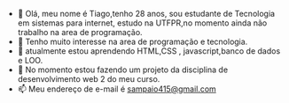 - 👋 Olá, meu nome é Tiago,tenho 28 anos, sou estudante de Tecnologia em sistemas para internet, estudo na UTFPR,no momento ainda não trabalho na area de programação.
- 👀 Tenho muito interesse  na area de programação e tecnologia.
- 🌱 atualmente estou aprendendo HTML,CSS , javascript,banco de dados e LOO.
- 💞️ No momento estou fazendo um projeto da disciplina de desenvolvimento web 2 do meu curso.
- 📫 Meu endereço de e-mail é sampaio415@gmail.com

<!---
Tiago93/Tiago93 is a ✨ special ✨ repository because its `README.md` (this file) appears on your GitHub profile.
You can click the Preview link to take a look at your changes.
--->
